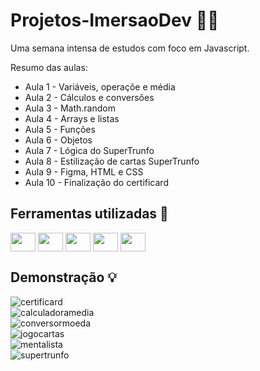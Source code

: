 # Projetos-ImersaoDev 👩‍💻

Uma semana intensa de estudos com foco em Javascript.

Resumo das aulas:
* Aula 1 - Variáveis, operaçõe e média
* Aula 2 - Cálculos e conversões
* Aula 3 - Math.random
* Aula 4 - Arrays e listas
* Aula 5 - Funções
* Aula 6 - Objetos
* Aula 7 - Lógica do SuperTrunfo
* Aula 8 - Estilização de cartas SuperTrunfo
* Aula 9 - Figma, HTML e CSS
* Aula 10 - Finalização do certificard

## Ferramentas utilizadas 🤖

<div style="display: inline_block">
  <img align="center" height="30" width="40" src="https://cdn.jsdelivr.net/gh/devicons/devicon/icons/css3/css3-original.svg" />
  <img align="center" height="30" width="40" src="https://cdn.jsdelivr.net/gh/devicons/devicon/icons/html5/html5-original.svg" />          
  <img align="center" height="30" width="40" src="https://cdn.jsdelivr.net/gh/devicons/devicon/icons/javascript/javascript-original.svg" />
  <img align="center" height="30" width="40" src="https://cdn.jsdelivr.net/gh/devicons/devicon/icons/codepen/codepen-plain.svg" />
  <img align="center" height="30" width="40" src="https://cdn.jsdelivr.net/gh/devicons/devicon/icons/vscode/vscode-original.svg" />
          
          
 </div>
          
## Demonstração 💡
![certificard](https://user-images.githubusercontent.com/108831538/191622350-ef4c8280-017a-42d0-a22c-5317f7d9ffdd.png)<br>
![calculadoramedia](https://user-images.githubusercontent.com/108831538/191626212-6cb98d9e-e7f8-4c87-8b80-c4d6e78e4f85.jpg)<br>
![conversormoeda](https://user-images.githubusercontent.com/108831538/191626295-4614d600-17be-4c4e-9fb7-13d9b4ba8387.jpg)<br>
![jogocartas](https://user-images.githubusercontent.com/108831538/191626322-f49707a0-bc46-4c8e-a553-a84e655a557a.jpg)<br>
![mentalista](https://user-images.githubusercontent.com/108831538/191626345-1d66618e-496a-42dc-87c4-050dd3da9e51.jpg)<br>
![supertrunfo](https://user-images.githubusercontent.com/108831538/191626368-81d469af-2776-48bd-b77f-de7e9d35b50a.png)
